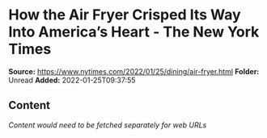 # How the Air Fryer Crisped Its Way Into America’s Heart - The New York Times

**Source:** https://www.nytimes.com/2022/01/25/dining/air-fryer.html
**Folder:** Unread
**Added:** 2022-01-25T09:37:55




## Content
*Content would need to be fetched separately for web URLs*
